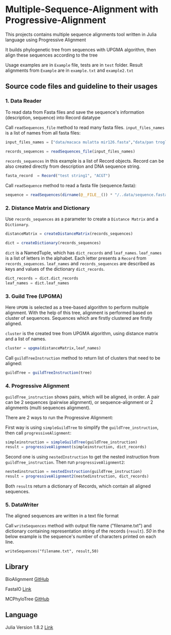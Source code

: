 # Multiple-Sequence-Alignment with Progressive-Alignment
This projects contains multiple sequence alignments tool written in Julia language using Progressive Alignment 

It builds phylogenetic tree from sequences with UPGMA algorithm, then align these sequences according to the tree

Usage examples are in ```Example``` file, tests are in ```test``` folder. Result alignments from ```Example``` are in ```example.txt``` and ```example2.txt```

## Source code files and guideline to their usages

### 1. Data Reader

To read data from Fasta files and save the sequence's information (description, sequence)  into Record datatype 

Call ```readSequences_file``` method to read many fasta files. ```input_files_names``` is a list of names from all fasta files: 

```julia
input_files_names = ["data/macaca mulatta mir126.fasta","data/pan troglodytes mir126.fasta","data/sus scrofa mir126.fasta","data/equus caballus mir126.fasta ", "data/homo sapien mir126.fasta"] 

records_sequences = readSequences_file(input_files_names) 
 ```

```records_sequences``` in this example is a list of Record objects. Record can be also created directly from description and DNA sequence string. 

```julia
fasta_record  = Record("test string1", "ACGT") 

```

Call ```readSequence``` method to read a fasta file (sequence.fasta): 


```julia
sequence = readSequences(dirname(@__FILE__()) * "/..data/sequence.fasta") 

```

### 2. Distance Matrix and Dictionary

Use ```records_sequences``` as a parameter to create a ```Distance Matrix``` and a ```Dictionary```. 


```julia
distanceMatrix = createDistanceMatrix(records_sequences) 

dict = createDictionary(records_sequences) 

```

```dict``` is a NamedTuple, which has ```dict_records``` and ```leaf_names```. ```leaf_names``` is a list of letters in the alphabet. Each letter presents a ```Record``` from ```records_sequences```. ```leaf_names``` and ```records_sequences``` are described as keys and values of the dictionary ```dict_records```. 

```julia
dict_records = dict.dict_records 
leaf_names = dict.leaf_names 
```

### 3. Guild Tree (UPGMA)

Here ```UPGMA``` is selected as a tree-based algorithm to perform multiple alignment. With the help of this tree, alignment is performed based on cluster of sequences. Sequences which are firstly clustered are firstly aligned. 

```cluster``` is the created tree from UPGMA algorithm, using distance matrix and a list of names. 

```julia
cluster = upgma(distanceMatrix,leaf_names)
```
Call ```guildTreeInstruction``` method to return list of clusters that need to be aligned: 

```julia
guildTree = guildTreeInstruction(tree)
```

### 4. Progressive Alignment

```guildTree_instruction``` shows pairs, which will be aligned, in order. A pair can be 2 sequences (pairwise alignment), or sequence-alignment or 2 alignments (multi sequences alignment).  

There are 2 ways to run the Progressive Alignment:

First way is using ```simpleGuildTree``` to simplify the ```guildTree_instruction```, then call ```progressiveAlignment```:
```julia
simpleinstruction = simpleGuildTree(guildTree_instruction)
result = progressiveAlignment(simpleinstruction, dict_records) 
```
Second one is using ```nestedInstruction``` to get the nested instruction from ```guildTree_instruction```. Then run ```progressiveAlignment2```:
```julia
nestedinstruction = nestedInstruction(guildTree_instruction)
result = progressiveAlignment2(nestedinstruction, dict_records)
```

Both ```result```s return a dictionary of Records, which contain all aligned sequences.

### 5. DataWriter

The aligned sequences are written in a text file format 

Call ```writeSequences``` method with output file name ("filename.txt") and dictionary containing representation string of the records (```result```). *50* in the below example is the sequence's number of characters printed on each line.

```
writeSequences("filename.txt", result,50) 
```

## Library

BioAlignment [GitHub](https://github.com/BioJulia/BioAlignments.jl.git)

FastaIO [Link](https://docs.juliahub.com/FastaIO/i12XQ/1.0.0/)

MCPhyloTree [GitHub](https://github.com/erathorn/MCPhyloTree.jl.git)

## Language

Julia Version 1.8.2 [Link](https://julialang.org/downloads/)



